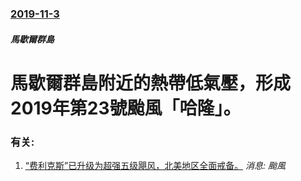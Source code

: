 ### [2019-11-3](/news/2019/11/3/index.md)

##### 馬歇爾群島
# 馬歇爾群島附近的熱帶低氣壓，形成2019年第23號颱風「哈隆」。




### 有关:

1. [“费利克斯”已升级为超强五级飓风，北美地区全面戒备。](/zh/news/2007/09/2/费利克斯-已升级为超强五级飓风-北美地区全面戒备.md) _消息: 颱風_
